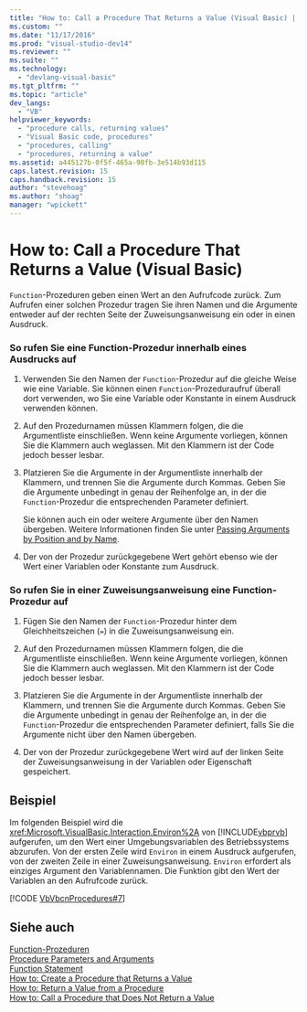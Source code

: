 ```yaml
---
title: "How to: Call a Procedure That Returns a Value (Visual Basic) | Microsoft Docs"
ms.custom: ""
ms.date: "11/17/2016"
ms.prod: "visual-studio-dev14"
ms.reviewer: ""
ms.suite: ""
ms.technology: 
  - "devlang-visual-basic"
ms.tgt_pltfrm: ""
ms.topic: "article"
dev_langs: 
  - "VB"
helpviewer_keywords: 
  - "procedure calls, returning values"
  - "Visual Basic code, procedures"
  - "procedures, calling"
  - "procedures, returning a value"
ms.assetid: a445127b-0f5f-465a-98fb-3e514b93d115
caps.latest.revision: 15
caps.handback.revision: 15
author: "stevehoag"
ms.author: "shoag"
manager: "wpickett"
---
```

# How to: Call a Procedure That Returns a Value (Visual Basic)
`Function`\-Prozeduren geben einen Wert an den Aufrufcode zurück.  Zum Aufrufen einer solchen Prozedur tragen Sie ihren Namen und die Argumente entweder auf der rechten Seite der Zuweisungsanweisung ein oder in einen Ausdruck.  
  
### So rufen Sie eine Function\-Prozedur innerhalb eines Ausdrucks auf  
  
1.  Verwenden Sie den Namen der `Function`\-Prozedur auf die gleiche Weise wie eine Variable.  Sie können einen `Function`\-Prozeduraufruf überall dort verwenden, wo Sie eine Variable oder Konstante in einem Ausdruck verwenden können.  
  
2.  Auf den Prozedurnamen müssen Klammern folgen, die die Argumentliste einschließen.  Wenn keine Argumente vorliegen, können Sie die Klammern auch weglassen.  Mit den Klammern ist der Code jedoch besser lesbar.  
  
3.  Platzieren Sie die Argumente in der Argumentliste innerhalb der Klammern, und trennen Sie die Argumente durch Kommas.  Geben Sie die Argumente unbedingt in genau der Reihenfolge an, in der die `Function`\-Prozedur die entsprechenden Parameter definiert.  
  
     Sie können auch ein oder weitere Argumente über den Namen übergeben.  Weitere Informationen finden Sie unter [Passing Arguments by Position and by Name](../../../../visual-basic/programming-guide/language-features/procedures/passing-arguments-by-position-and-by-name.md).  
  
4.  Der von der Prozedur zurückgegebene Wert gehört ebenso wie der Wert einer Variablen oder Konstante zum Ausdruck.  
  
### So rufen Sie in einer Zuweisungsanweisung eine Function\-Prozedur auf  
  
1.  Fügen Sie den Namen der `Function`\-Prozedur hinter dem Gleichheitszeichen \(`=`\) in die Zuweisungsanweisung ein.  
  
2.  Auf den Prozedurnamen müssen Klammern folgen, die die Argumentliste einschließen.  Wenn keine Argumente vorliegen, können Sie die Klammern auch weglassen.  Mit den Klammern ist der Code jedoch besser lesbar.  
  
3.  Platzieren Sie die Argumente in der Argumentliste innerhalb der Klammern, und trennen Sie die Argumente durch Kommas.  Geben Sie die Argumente unbedingt in genau der Reihenfolge an, in der die `Function`\-Prozedur die entsprechenden Parameter definiert, falls Sie die Argumente nicht über den Namen übergeben.  
  
4.  Der von der Prozedur zurückgegebene Wert wird auf der linken Seite der Zuweisungsanweisung in der Variablen oder Eigenschaft gespeichert.  
  
## Beispiel  
 Im folgenden Beispiel wird die <xref:Microsoft.VisualBasic.Interaction.Environ%2A> von [!INCLUDE[vbprvb](../../../../csharp/programming-guide/concepts/linq/includes/vbprvb_md.md)] aufgerufen, um den Wert einer Umgebungsvariablen des Betriebssystems abzurufen.  Von der ersten Zeile wird `Environ` in einem Ausdruck aufgerufen, von der zweiten Zeile in einer Zuweisungsanweisung.  `Environ` erfordert als einziges Argument den Variablennamen.  Die Funktion gibt den Wert der Variablen an den Aufrufcode zurück.  
  
 [!CODE [VbVbcnProcedures#7](../CodeSnippet/VS_Snippets_VBCSharp/VbVbcnProcedures#7)]  
  
## Siehe auch  
 [Function\-Prozeduren](../../../../visual-basic/programming-guide/language-features/procedures/function-procedures.md)   
 [Procedure Parameters and Arguments](../../../../visual-basic/programming-guide/language-features/procedures/procedure-parameters-and-arguments.md)   
 [Function Statement](../../../../visual-basic/language-reference/statements/function-statement.md)   
 [How to: Create a Procedure that Returns a Value](../../../../visual-basic/programming-guide/language-features/procedures/how-to-create-a-procedure-that-returns-a-value.md)   
 [How to: Return a Value from a Procedure](../../../../visual-basic/programming-guide/language-features/procedures/how-to-return-a-value-from-a-procedure.md)   
 [How to: Call a Procedure that Does Not Return a Value](../../../../visual-basic/programming-guide/language-features/procedures/how-to-call-a-procedure-that-does-not-return-a-value.md)
